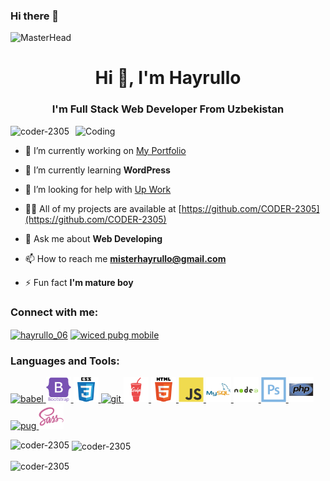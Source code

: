 ### Hi there 👋
![MasterHead](https://www.martechcube.com/wp-content/uploads/2022/02/events-5.jpg)
<h1 align="center">Hi 👋, I'm Hayrullo</h1>
<h3 align="center">I'm Full Stack Web Developer From Uzbekistan</h3>
<img align="right"  width="400" src="https://camo.githubusercontent.com/117d0191569b7e00e69062ce99d26fe9c251dc735c57386b497c75b0b26dda08/68747470733a2f2f63646e2e6472696262626c652e636f6d2f75736572732f313035393538332f73637265656e73686f74732f343137313336372f636f64696e672d667265616b2e676966" alt="Coding">

<p align="left"> <img src="https://komarev.com/ghpvc/?username=coder-2305&label=Profile%20views&color=0e75b6&style=flat" alt="coder-2305" /> </p>

- 🔭 I’m currently working on [My Portfolio](coder-2305.github.io/portfolo-update/)

- 🌱 I’m currently learning **WordPress**

- 🤝 I’m looking for help with [Up Work](https://www.upwork.com/freelancers/~01078494a4d3e41acf)

- 👨‍💻 All of my projects are available at [https://github.com/CODER-2305](https://github.com/CODER-2305)

- 💬 Ask me about **Web Developing**

- 📫 How to reach me **misterhayrullo@gmail.com**

- ⚡ Fun fact **I'm mature boy**

<h3 align="left">Connect with me:</h3>
<p align="left">
<a href="https://instagram.com/hayrullo_06" target="blank"><img align="center" src="https://raw.githubusercontent.com/rahuldkjain/github-profile-readme-generator/master/src/images/icons/Social/instagram.svg" alt="hayrullo_06" height="30" width="40" /></a>
<a href="https://www.youtube.com/c/UC7iz3eCnz-4s2aqqw85jWug" target="blank"><img align="center" src="https://raw.githubusercontent.com/rahuldkjain/github-profile-readme-generator/master/src/images/icons/Social/youtube.svg" alt="wiced pubg mobile" height="30" width="40" /></a>
</p>

<h3 align="left">Languages and Tools:</h3>
<p align="left"> <a href="https://babeljs.io/" target="_blank" rel="noreferrer"> <img src="https://www.vectorlogo.zone/logos/babeljs/babeljs-icon.svg" alt="babel" width="40" height="40"/> </a> <a href="https://getbootstrap.com" target="_blank" rel="noreferrer"> <img src="https://raw.githubusercontent.com/devicons/devicon/master/icons/bootstrap/bootstrap-plain-wordmark.svg" alt="bootstrap" width="40" height="40"/> </a> <a href="https://www.w3schools.com/css/" target="_blank" rel="noreferrer"> <img src="https://raw.githubusercontent.com/devicons/devicon/master/icons/css3/css3-original-wordmark.svg" alt="css3" width="40" height="40"/> </a> <a href="https://git-scm.com/" target="_blank" rel="noreferrer"> <img src="https://www.vectorlogo.zone/logos/git-scm/git-scm-icon.svg" alt="git" width="40" height="40"/> </a> <a href="https://gulpjs.com" target="_blank" rel="noreferrer"> <img src="https://raw.githubusercontent.com/devicons/devicon/master/icons/gulp/gulp-plain.svg" alt="gulp" width="40" height="40"/> </a> <a href="https://www.w3.org/html/" target="_blank" rel="noreferrer"> <img src="https://raw.githubusercontent.com/devicons/devicon/master/icons/html5/html5-original-wordmark.svg" alt="html5" width="40" height="40"/> </a> <a href="https://developer.mozilla.org/en-US/docs/Web/JavaScript" target="_blank" rel="noreferrer"> <img src="https://raw.githubusercontent.com/devicons/devicon/master/icons/javascript/javascript-original.svg" alt="javascript" width="40" height="40"/> </a> <a href="https://www.mysql.com/" target="_blank" rel="noreferrer"> <img src="https://raw.githubusercontent.com/devicons/devicon/master/icons/mysql/mysql-original-wordmark.svg" alt="mysql" width="40" height="40"/> </a> <a href="https://nodejs.org" target="_blank" rel="noreferrer"> <img src="https://raw.githubusercontent.com/devicons/devicon/master/icons/nodejs/nodejs-original-wordmark.svg" alt="nodejs" width="40" height="40"/> </a> <a href="https://www.photoshop.com/en" target="_blank" rel="noreferrer"> <img src="https://raw.githubusercontent.com/devicons/devicon/master/icons/photoshop/photoshop-line.svg" alt="photoshop" width="40" height="40"/> </a> <a href="https://www.php.net" target="_blank" rel="noreferrer"> <img src="https://raw.githubusercontent.com/devicons/devicon/master/icons/php/php-original.svg" alt="php" width="40" height="40"/> </a> <a href="https://pugjs.org" target="_blank" rel="noreferrer"> <img src="https://cdn.worldvectorlogo.com/logos/pug.svg" alt="pug" width="40" height="40"/> </a> <a href="https://sass-lang.com" target="_blank" rel="noreferrer"> <img src="https://raw.githubusercontent.com/devicons/devicon/master/icons/sass/sass-original.svg" alt="sass" width="40" height="40"/> </a> </p>

<p><img align="left" src="https://github-readme-stats.vercel.app/api/top-langs?username=coder-2305&show_icons=true&locale=en&layout=compact" alt="coder-2305" /></p>

<p>&nbsp;<img align="center" src="https://github-readme-stats.vercel.app/api?username=coder-2305&show_icons=true&locale=en" alt="coder-2305" /></p>

<p><img align="center" src="https://github-readme-streak-stats.herokuapp.com/?user=coder-2305&" alt="coder-2305" /></p>
